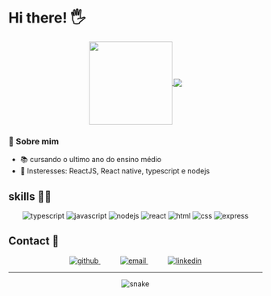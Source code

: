 
# Hi there! 🖐

<p align="center">
  <a href="https://github.com/anuraghazra/github-readme-stats">
    <img
      align="center"
      height="165"
      src="https://github-readme-stats.vercel.app/api?username=joaovictor6&count_private=true&show_icons=true&custom_title=Github%20Status&hide=issues"
    />
  </a>
  <a href="https://github.com/anuraghazra/github-readme-stats">
    <img
      align="center"
      src="https://github-readme-stats.vercel.app/api/top-langs/?username=joaovictor6&layout=compact"
    />
  </a>
</p>


### 🌟 Sobre mim 
- 📚 cursando o ultimo ano do ensino médio
- 💚 Insteresses: ReactJS, React native, typescript e nodejs

## skills 👨‍💻

<div align="center"> 
  <img src="https://img.shields.io/badge/TypeScript-007ACC?style=for-the-badge&logo=typescript&logoColor=white" alt="typescript">
  <img src="https://img.shields.io/badge/JavaScript-F7DF1E?style=for-the-badge&logo=javascript&logoColor=black" alt="javascript">
  <img src="https://img.shields.io/badge/Node.js-43853D?style=for-the-badge&logo=node.js&logoColor=white" alt="nodejs">
  <img src="https://img.shields.io/badge/React-20232A?style=for-the-badge&logo=react&logoColor=61DAFB" alt="react">
  <img src="https://img.shields.io/badge/HTML5-E34F26?style=for-the-badge&logo=html5&logoColor=white" alt="html"></code>
  <img src="https://img.shields.io/badge/CSS3-1572B6?style=for-the-badge&logo=css3&logoColor=white" alt="css">
  <img src="https://img.shields.io/badge/Express.js-404D59?style=for-the-badge" alt="express">
</div>

## Contact 📲

<p align="center">
    <a href="https://github.com/joaovictor6">
        <img  alt="github" src="https://img.shields.io/badge/github-%23100000.svg?&style=for-the-badge&logo=github&logoColor=white&link=mailto:https://github.com/joaovictor6">
    </a>
    &nbsp;&nbsp;&nbsp;&nbsp;&nbsp;&nbsp;&nbsp;&nbsp;&nbsp;
    <a href="mailto:joaovictor.dev@gmail.com">
        <img alt="email" src="https://img.shields.io/badge/gmail-D14836?&style=for-the-badge&logo=gmail&logoColor=white&link=mailto:mateusaraujo996@gmail.com">
    </a>
    &nbsp;&nbsp;&nbsp;&nbsp;&nbsp;&nbsp;&nbsp;&nbsp;&nbsp;
    <a href="https://www.linkedin.com/in/joao-victor-dsc/">
      <img alt="linkedin" src="https://img.shields.io/badge/LinkedIn-0077B5?style=for-the-badge&logo=linkedin&logoColor=white">
    </a>
</p>

---
<div align="center">
  <img src="https://github.com/joaovictor6/joaovictor6/blob/output/github-contribution-grid-snake.svg" alt="snake">
</div>
